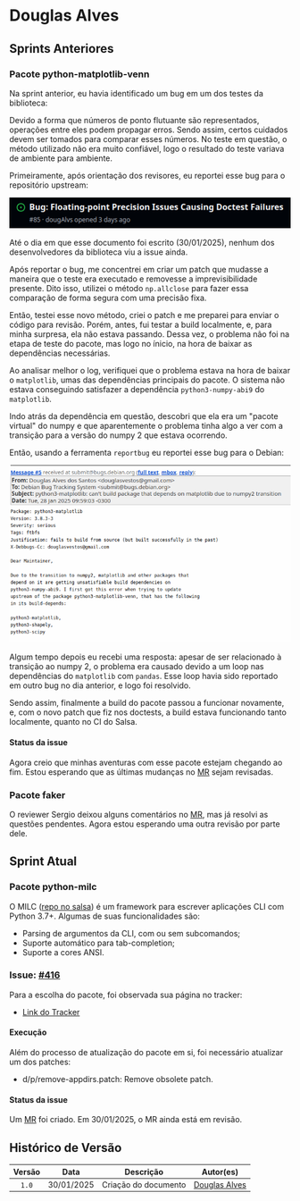 # Douglas Alves

## Sprints Anteriores

### Pacote python-matplotlib-venn

Na sprint anterior, eu havia identificado um bug em um dos testes da biblioteca: 

Devido a forma que números de ponto flutuante são representados, operações entre eles podem propagar erros. Sendo assim, certos cuidados devem ser tomados para comparar esses números. No teste em questão, o método utilizado não era muito confiável, logo o resultado do teste variava de ambiente para ambiente.

Primeiramente, após orientação dos revisores, eu reportei esse bug para o repositório upstream:

![upstream-issue](assets/douglas_pkg1.png)

Até o dia em que esse documento foi escrito (30/01/2025), nenhum dos desenvolvedores da biblioteca viu a issue ainda.

Após reportar o bug, me concentrei em criar um patch que mudasse a maneira que o teste era executado e removesse a imprevisibilidade presente. Dito isso, utilizei o método `np.allclose` para fazer essa comparação de forma segura com uma precisão fixa.

Então, testei esse novo método, criei o patch e me preparei para enviar o código para revisão. Porém, antes, fui testar a build localmente, e, para minha surpresa, ela não estava passando. Dessa vez, o problema não foi na etapa de teste do pacote, mas logo no ínicio, na hora de baixar as dependências necessárias.

Ao analisar melhor o log, verifiquei que o problema estava na hora de baixar o `matplotlib`, umas das dependências principais do pacote. O sistema não estava conseguindo satisfazer a dependência `python3-numpy-abi9` do `matplotlib`.

Indo atrás da dependência em questão, descobri que ela era um "pacote virtual" do numpy e que aparentemente o problema tinha algo a ver com a transição para a versão do numpy 2 que estava ocorrendo.

Então, usando a ferramenta `reportbug` eu reportei esse bug para o Debian:

![bug-report](assets/douglas_pkg2.png)

Algum tempo depois eu recebi uma resposta: apesar de ser relacionado à transição ao numpy 2, o problema era causado devido a um loop nas dependências do `matplotlib` com `pandas`. Esse loop havia sido reportado em outro bug no dia anterior, e logo foi resolvido.

Sendo assim, finalmente a build do pacote passou a funcionar novamente, e, com o novo patch que fiz nos doctests, a build estava funcionando tanto localmente, quanto no CI do Salsa.

#### Status da issue

Agora creio que minhas aventuras com esse pacote estejam chegando ao fim. Estou esperando que as últimas mudanças no [MR](https://salsa.debian.org/python-team/packages/python-matplotlib-venn/-/merge_requests/1) sejam revisadas.

### Pacote faker

O reviewer Sergio deixou alguns comentários no [MR](https://salsa.debian.org/python-team/packages/faker/-/merge_requests/4), mas já resolvi as questões pendentes. Agora estou esperando uma outra revisão por parte dele.

## Sprint Atual

### Pacote python-milc

O MILC  ([repo no salsa](https://salsa.debian.org/python-team/packages/python-milc)) é um framework para escrever aplicações CLI com Python 3.7+. Algumas de suas funcionalidades são:

* Parsing de argumentos da CLI, com ou sem subcomandos;
* Suporte automático para tab-completion;
* Suporte a cores ANSI.

### Issue: [#416](https://salsa.debian.org/debian-brasil-team/docs/-/issues/416)

Para a escolha do pacote, foi observada sua página no tracker:

* [Link do Tracker](https://tracker.debian.org/pkg/python-milc)
 
#### Execução


Além do processo de atualização do pacote em si, foi necessário atualizar um dos patches:

* d/p/remove-appdirs.patch: Remove obsolete patch.

#### Status da issue

Um [MR](https://salsa.debian.org/python-team/packages/python-milc/-/merge_requests/1) foi criado. Em 30/01/2025, o MR ainda está em revisão.

## Histórico de Versão

| Versão |    Data    |         Descrição          |  Autor(es)  |
| :----: | :--------: | :------------------------: | :---------: |
| `1.0`  | 30/01/2025 | Criação do documento | [Douglas Alves](https://github.com/dougAlvs) |

